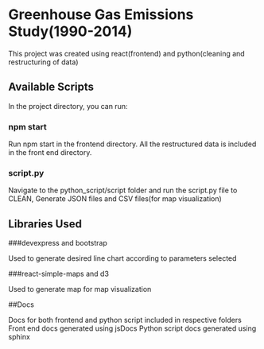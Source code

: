 # Greenhouse Gas Emissions Study(1990-2014)

This project was created using react(frontend) and python(cleaning and restructuring of data)

## Available Scripts

In the project directory, you can run:

### npm start

Run npm start in the frontend directory. All the restructured data is included
in the front end directory.

### script.py

Navigate to the python_script/script folder and run the script.py file to CLEAN, Generate
JSON files and CSV files(for map visualization)

## Libraries Used

###devexpress and bootstrap

Used to generate desired line chart according to parameters selected

###react-simple-maps and d3

Used to generate map for map visualization

##Docs

Docs for both frontend and python script included in respective folders
Front end docs generated using jsDocs
Python script docs generated using sphinx




